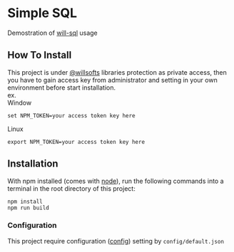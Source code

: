 # Simple SQL

Demostration of [will-sql](https://github.com/willsofts/will-sql) usage

## How To Install

This project is under [@willsofts](https://github.com/willsofts) libraries protection as private access, then you have to gain access key from administrator and setting in your own environment before start installation. \
ex. \
Window

    set NPM_TOKEN=your access token key here

Linux

    export NPM_TOKEN=your access token key here

## Installation

With npm installed (comes with [node](https://nodejs.org/en/)), run the following commands into a terminal in the root directory of this project:

```shell
npm install
npm run build
```

### Configuration

This project require configuration ([config](https://www.npmjs.com/package/config)) setting by `config/default.json` 

